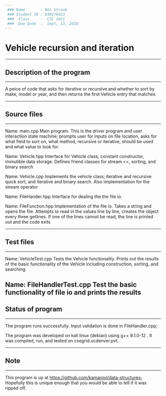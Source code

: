 ```yaml
---
 ### Name       : Ben Straub         
 ### Student ID : 830276423                
 ###  Class     :  CSC 2421           
 ###  Due Date  :  Sept, 13, 2018
---
```

# Vehicle recursion and iteration

---
## Description of the program
---

A peice of code that asks for iterative or recursive and whether to sort by make, model or year, and then returns 
the first Vehicle entry that matches.

---
##  Source files
---

Name:  main.cpp
    Main program.  This is the driver program and user interaction state machine; 
    prompts user for inputs on file location, asks for what field to sort on,
    what method, recursive or iterative, should be used and what value to look 
    for.

Name:  Vehicle.hpp
    Interface for Vehicle class; constant constructor, immutible data storage. Defines friend classes for
    stream <<, sorting, and binary search
    
Name: Vehicle.cpp
    Implements the vehicle class; iterative and recursive quick sort, and iterative and binary search. Also implementation for the stream operator

Name: FileHander.hpp
    Interface for dealing the the file io. 

Name: FileFunction.hpp
    Implementation of the file io. Takes a string and opens the file. Attempts to read in the values line by line, creates the object every three 
    getlines. If one of the lines cannot be read, the line is printed out and the code exits

---
## Test files
---

Name:  VehicleTest.cpp
    Tests the Vehicle functionality. Prints out the results of the basic functionality of the Vehicle
    including construction, sorting, and searching

Name:  FileHandlerTest.cpp
    Test the basic functionality of file io and prints the results
---   
## Status of program
---
   The program runs successfully. Input validation is done in FileHandler.cpp; 
   
   The program was developed on kali linux (debian) using g++ 8.1.0-12 . It was 
   compiled, run, and tested on csegrid.ucdenver.pvt.

---
## Note
---
   This program is up at https://github.com/kamaroyl/data-structures-
   Hopefully this is unique enough that you would be able to tell if it was ripped off.

